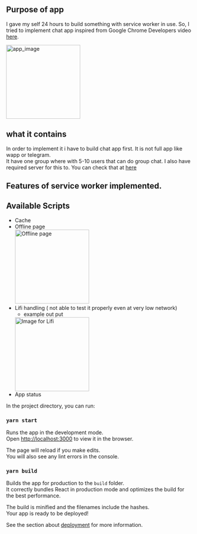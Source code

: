 ## Purpose of app
I gave my self 24 hours to build something with service worker in use. So, I tried to implement chat app inspired from Google Chrome Developers
 video [here](https://www.youtube.com/watch?v=cmGr0RszHc8&t=1998s). 

<img alt='app_image' src="https://user-images.githubusercontent.com/20952569/69655456-8cb77f80-109c-11ea-9d8f-cd2f40ba9218.png" width="200">

## what it contains
In order to implement it i have to build chat app first. It is not full app like wapp or telegram. <br/>
It have one group where with 5-10 users that can do group chat.
I also have required server for this to. You can check that at  [here](https://github.com/rajanlagah/react_chat_app_server.git) 

## Features of service worker implemented.

## Available Scripts
- Cache
- Offline page<br/>
    <img alt="Offline page" src="https://user-images.githubusercontent.com/20952569/69655445-8923f880-109c-11ea-8b38-6a576ce07f3c.png" width=200 /> 
- Lifi handling ( not able to test it properly even at very low network)
    - example out put <br/>
    <img alt="Image for Lifi" src="https://user-images.githubusercontent.com/20952569/69655435-84f7db00-109c-11ea-9358-031c950cf02a.png" width=200 /> 
- App status


In the project directory, you can run:

### `yarn start`

Runs the app in the development mode.<br />
Open [http://localhost:3000](http://localhost:3000) to view it in the browser.

The page will reload if you make edits.<br />
You will also see any lint errors in the console.

### `yarn build`

Builds the app for production to the `build` folder.<br />
It correctly bundles React in production mode and optimizes the build for the best performance.

The build is minified and the filenames include the hashes.<br />
Your app is ready to be deployed!

See the section about [deployment](https://facebook.github.io/create-react-app/docs/deployment) for more information.

